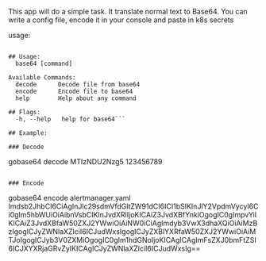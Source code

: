 This app will do a simple task. It translate normal text to Base64.
You can write a config file, encode it in your console and paste in k8s secrets

usage: 

```Use it to decode/encode base64 string or files

## Usage:
  base64 [command]

Available Commands:
  decode      Decode file from base64
  encode      Encode file to base64
  help        Help about any command

## Flags:
  -h, --help   help for base64```

## Example:

### Decode
```
gobase64 decode MTIzNDU2Nzg5
123456789
```

### Encode
```
gobase64 encode alertmanager.yaml
Imdsb2JhbCI6CiAgInJlc29sdmVfdGltZW91dCI6ICI1bSIKInJlY2VpdmVycyI6Ci0gIm5hbWUiOiAibnVsbCIKInJvdXRlIjoKICAiZ3JvdXBfYnkiOgogIC0gImpvYiIKICAiZ3JvdXBfaW50ZXJ2YWwiOiAiNW0iCiAgImdyb3VwX3dhaXQiOiAiMzBzIgogICJyZWNlaXZlciI6ICJudWxsIgogICJyZXBlYXRfaW50ZXJ2YWwiOiAiMTJoIgogICJyb3V0ZXMiOgogIC0gIm1hdGNoIjoKICAgICAgImFsZXJ0bmFtZSI6ICJXYXRjaGRvZyIKICAgICJyZWNlaXZlciI6ICJudWxsIg==

```
